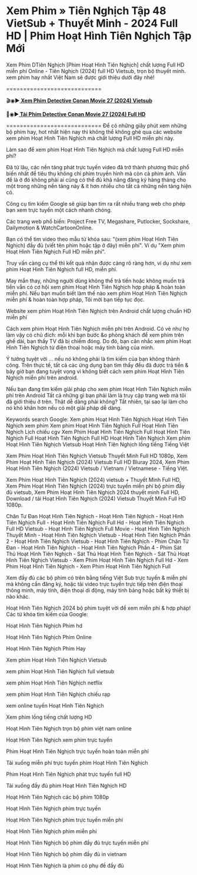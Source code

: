 # Xem Phim » Tiên Nghịch Tập 48 VietSub + Thuyết Minh - 2024 Full HD | Phim Hoạt Hình Tiên Nghịch Tập Mới
Xem Phim DTiên Nghịch [Phim Hoạt Hình Tiên Nghịch] chất lượng Full HD miễn phí Online - Tiên Nghịch (2024) full HD Vietsub, trọn bộ thuyết minh. xem phim hay nhất Việt Nam sẽ được giới thiệu dưới đây nhé!

============================

🎬◉▶️<b><a href="https://hhchina.xyz/thong-tin-phim/tien-nghich-3d.html"> Xem Phim Detective Conan Movie 27 (2024) Vietsub</a></b>

📁◉▶️<b><a href="https://hhchina.xyz/thong-tin-phim/tien-nghich-3d.html"> Tải Phim Detective Conan Movie 27 (2024) Full HD</a></b>

============================
Để có những giây phút xem những bộ phim hay, hot nhất hiện nay thì không thể không ghé qua các website xem phim Hoạt Hình Tiên Nghịch mà chất lượng Full HD miễn phí này.

Làm sao để xem phim Hoạt Hình Tiên Nghịch mà chất lượng Full HD miễn phí?

Đã từ lâu, các nền tảng phát trực tuyến video đã trở thành phương thức phổ biến nhất để tiêu thụ không chỉ phim truyền hình mà còn cả phim ảnh. Vấn đề là ở đó không phải ai cũng có thể đủ khả năng đăng ký hàng tháng cho một trong những nền tảng này & ít hơn nhiều cho tất cả những nền tảng hiện có.

Công cụ tìm kiếm Google sẽ giúp bạn tìm ra rất nhiều trang web cho phép bạn xem trực tuyến một cách nhanh chóng.

Các trang web phổ biến: Project Free TV, Megashare, Putlocker, Sockshare, Dailymotion & WatchCartoonOnline.

Bạn có thể tìm video theo mẫu từ khóa sau: "(xem phim Hoạt Hình Tiên Nghịch) đầy đủ (viết tên phim hoặc tập ở đây) miễn phí". Ví dụ "Xem phim Hoạt Hình Tiên Nghịch Full HD miễn phí".

Truy vấn càng cụ thể thì kết quả nhận được càng rõ ràng hơn, ví dụ như xem phim Hoạt Hình Tiên Nghịch full HD, miễn phí.

May mắn thay, những người dùng không thể trả tiền hoặc không muốn trả tiền vẫn có cơ hội xem phim Hoạt Hình Tiên Nghịch hợp pháp & hoàn toàn miễn phí. Nếu bạn muốn biết làm thế nào xem phim Hoạt Hình Tiên Nghịch miễn phí & hoàn toàn hợp pháp, Tôi mời bạn tiếp tục đọc.

Website xem phim Hoạt Hình Tiên Nghịch trên Android chất lượng chuẩn HD miễn phí

Cách xem phim Hoạt Hình Tiên Nghịch miễn phí trên Android. Có vẻ như họ làm vậy có chủ đích: mỗi khi bạn bước &o phòng khách để xem phim trên ghế dài, bạn thấy TV đã bị chiếm đóng. Do đó, bạn cân nhắc xem phim Hoạt Hình Tiên Nghịch từ điện thoại hoặc máy tính bảng của mình.

Ý tưởng tuyệt vời ... nếu nó không phải là tìm kiếm của bạn không thành công. Trên thực tế, tất cả các ứng dụng bạn tìm thấy đều đã được trả tiền & bây giờ bạn đang tuyệt vọng vì không biết cách xem phim Hoạt Hình Tiên Nghịch miễn phí trên android.

Nếu bạn đang tìm kiếm giải pháp cho xem phim Hoạt Hình Tiên Nghịch miễn phí trên Android Tất cả những gì bạn phải làm là truy cập trang web mà tôi đã giới thiệu ở trên. Thật dễ dàng phải không? Tất nhiên, tại sao lại làm cho nó khó khăn hơn nếu có một giải pháp dễ dàng.

Keywords search Google: Xem phim Hoạt Hình Tiên Nghịch Hoạt Hình Tiên Nghịch xem phim Xem phim Hoạt Hình Tiên Nghịch Full Hoạt Hình Tiên Nghịch Lịch chiếu cgv Xem Phim Hoạt Hình Tiên Nghịch Full Hoạt Hình Tiên Nghịch Full Hoạt Hình Tiên Nghịch Full HD Hoạt Hình Tiên Nghịch Xem phim Hoạt Hình Tiên Nghịch Vietsub Hoạt Hình Tiên Nghịch lồng tiếng Tiếng Việt

Xem Phim Hoạt Hình Tiên Nghịch Vietsub Thuyết Minh Full HD 1080p, Xem Phim Hoạt Hình Tiên Nghịch (2024) Vietsub Full HD Bluray 2024, Xem Phim Hoạt Hình Tiên Nghịch (2024) Vietsub / Vietnam / Vietnamese - Tiếng Việt.

Xem Phim Hoạt Hình Tiên Nghịch (2024) vietsub + Thuyết Minh Full HD, Xem Phim Hoạt Hình Tiên Nghịch (2024) trực tuyến miễn phí bộ phim đầy đủ vietsub, Xem Phim Hoạt Hình Tiên Nghịch 2024 thuyết minh Full HD, Download / tải Hoạt Hình Tiên Nghịch (2024) Vietsub Thuyết Minh Full HD 1080p.

Chân Tư Đan Hoạt Hình Tiên Nghịch - Hoạt Hình Tiên Nghịch - Hoạt Hình Tiên Nghịch Full - Hoạt Hình Tiên Nghịch Full Hd - Hoạt Hình Tiên Nghịch Full HD Vietsub - Hoạt Hình Tiên Nghịch Full Movie - Hoạt Hình Tiên Nghịch Thuyết Minh - Hoạt Hình Tiên Nghịch Vietsub - Hoạt Hình Tiên Nghịch Phần 2 - Hoạt Hình Tiên Nghịch Vietsub - Hoạt Hình Tiên Nghịch - Phim Chân Tử Đan - Hoạt Hình Tiên Nghịch - Hoạt Hình Tiên Nghịch Phần 4 - Phim Sát Thủ Hoạt Hình Tiên Nghịch - Sát Thủ Hoạt Hình Tiên Nghịch - Sát Thủ Hoạt Hình Tiên Nghịch Vietsub - Xem Phim Hoạt Hình Tiên Nghịch Full Hd - Xem Phim Hoạt Hình Tiên Nghịch - Xem Phim Hoạt Hình Tiên Nghịch Full


Xem đầy đủ các bộ phim có trên bằng tiếng Việt Sub trực tuyến & miễn phí mà không cần đăng ký, hoặc tải video trực tuyến trực tiếp trên điện thoại thông minh, máy tính, điện thoại di động, máy tính bảng hoặc bất kỳ thiết bị nào khác.

Hoạt Hình Tiên Nghịch 2024 bộ phim tuyệt vời để xem miễn phí & hợp pháp!
Các từ khóa tìm kiếm của Google:

Hoạt Hình Tiên Nghịch Phim hd

Hoạt Hình Tiên Nghịch Phim Online

Hoạt Hình Tiên Nghịch Phim Hay

Xem phim Hoạt Hình Tiên Nghịch Vietsub

xem phim Hoạt Hình Tiên Nghịch full vietsub

xem phim Hoạt Hình Tiên Nghịch netflix

xem phim Hoạt Hình Tiên Nghịch chiếu rạp

xem online tuyến Hoạt Hình Tiên Nghịch

Xem phim lồng tiếng chất lượng HD

Hoạt Hình Tiên Nghịch trọn bộ phim việt nam online

Hoạt Hình Tiên Nghịch xem phim trực tuyến

Phim Hoạt Hình Tiên Nghịch trực tuyến hoàn toàn miễn phí

Tải xuống miễn phí trực tuyến phim Hoạt Hình Tiên Nghịch

Phim Hoạt Hình Tiên Nghịch phát trực tuyến full HD

Tải xuống đầy đủ phim Hoạt Hình Tiên Nghịch HD

Hoạt Hình Tiên Nghịch các bộ phim 1080p

Hoạt Hình Tiên Nghịch phim trực tuyến

Hoạt Hình Tiên Nghịch phim trực tuyến miễn phí

Hoạt Hình Tiên Nghịch phim miễn phí

Hoạt Hình Tiên Nghịch bộ phim đầy đủ trực tuyến miễn phí

Hoạt Hình Tiên Nghịch bộ phim đầy đủ in vietnam

Hoạt Hình Tiên Nghịch là phim có phụ đề đầy đủ
